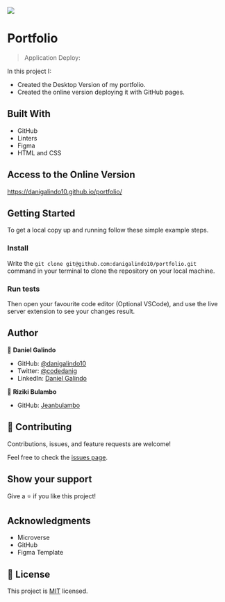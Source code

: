 ![](https://img.shields.io/badge/Microverse-blueviolet)

# Portfolio

> Application Deploy:

In this project I:

- Created the Desktop Version of my portfolio.
- Created the online version deploying it with GitHub pages.


## Built With

- GitHub
- Linters
- Figma
- HTML and CSS

## Access to the Online Version
https://danigalindo10.github.io/portfolio/


## Getting Started

To get a local copy up and running follow these simple example steps.

### Install

Write the `git clone git@github.com:danigalindo10/portfolio.git` command in your terminal to clone the repository on your local machine. 

### Run tests

Then open your favourite code editor (Optional VSCode), and use the live server extension to see your changes result.

## Author

👤 **Daniel Galindo**

- GitHub: [@danigalindo10](https://github.com/danigalindo10)
- Twitter: [@codedanig](https://twitter.com/codedanig)
- LinkedIn: [Daniel Galindo](https://www.linkedin.com/in/daniel-galindo-31b922236/)

👤 **Riziki Bulambo**

- GitHub: [Jeanbulambo](https://github.com/jeanbulambo)

## 🤝 Contributing

Contributions, issues, and feature requests are welcome!

Feel free to check the [issues page](https://github.com/danigalindo10/portfolio/issues).

## Show your support

Give a ⭐️ if you like this project!

## Acknowledgments

- Microverse
- GitHub
- Figma Template

## 📝 License

This project is [MIT](./MIT.md) licensed.